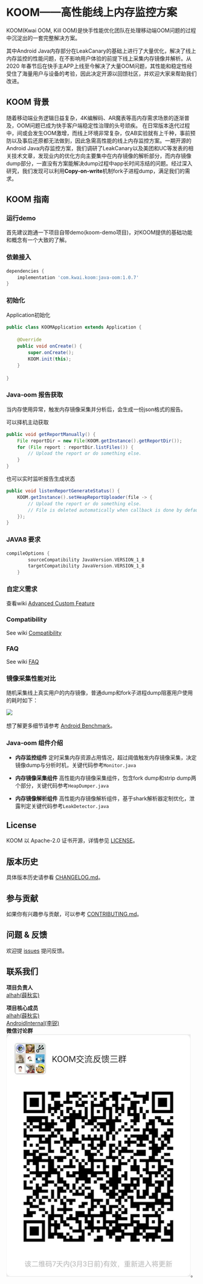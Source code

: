 # KOOM——高性能线上内存监控方案
KOOM(Kwai OOM, Kill OOM)是快手性能优化团队在处理移动端OOM问题的过程中沉淀出的一套完整解决方案。

其中Android Java内存部分在LeakCanary的基础上进行了大量优化，解决了线上内存监控的性能问题，在不影响用户体验的前提下线上采集内存镜像并解析。从 2020 年春节后在快手主APP上线至今解决了大量OOM问题，其性能和稳定性经受住了海量用户与设备的考验，因此决定开源以回馈社区，并欢迎大家来帮助我们改进。

## KOOM 背景
随着移动端业务逻辑日益复杂，4K编解码、AR魔表等高内存需求场景的逐渐普及，OOM问题已成为快手客户端稳定性治理的头号顽疾。  在日常版本迭代过程中，间或会发生OOM激增，而线上环境非常复杂，仅AB实验就有上千种，事前预防以及事后还原都无法做到，因此急需高性能的线上内存监控方案。一期开源的Android Java内存监控方案，我们调研了LeakCanary以及美团和UC等发表的相关技术文章，发现业内的优化方向主要集中在内存镜像的解析部分，而内存镜像dump部分，一直没有方案能解决dump过程中app长时间冻结的问题。经过深入研究，我们发现可以利用**Copy-on-write**机制fork子进程dump，满足我们的需求。


## KOOM 指南

### 运行demo

首先建议跑通一下项目自带demo(koom-demo项目)，对KOOM提供的基础功能和概念有一个大致的了解。

### 依赖接入

```gradle
dependencies {
    implementation 'com.kwai.koom:java-oom:1.0.7'
}
```

### 初始化
Application初始化

```Java
public class KOOMApplication extends Application {

    @Override
    public void onCreate() {
        super.onCreate();
        KOOM.init(this);
    }

}
```

### Java-oom 报告获取
当内存使用异常，触发内存镜像采集并分析后，会生成一份json格式的报告。

可以择机主动获取
```Java
public void getReportManually() {
    File reportDir = new File(KOOM.getInstance().getReportDir());
    for (File report : reportDir.listFiles()) {
        // Upload the report or do something else.
    }
}
```

也可以实时监听报告生成状态
```Java
public void listenReportGenerateStatus() {
    KOOM.getInstance().setHeapReportUploader(file -> {
        // Upload the report or do something else.
        // File is deleted automatically when callback is done by default.
    });
}
```

### JAVA8 要求
```gradle
compileOptions {
        sourceCompatibility JavaVersion.VERSION_1_8
        targetCompatibility JavaVersion.VERSION_1_8
    }
```

### 自定义需求

查看wiki [Advanced Custom Feature](https://github.com/KwaiAppTeam/KOOM/wiki/Advanced-Custom-Feature)

### Compatibility

See wiki [Compatibility](https://github.com/KwaiAppTeam/KOOM/wiki/Compatibility)

### FAQ

See wiki [FAQ](https://github.com/KwaiAppTeam/KOOM/wiki/FAQ)

### 镜像采集性能对比
随机采集线上真实用户的内存镜像，普通dump和fork子进程dump阻塞用户使用的耗时如下：

<img src="https://github.com/KwaiAppTeam/KOOM/wiki/images/android_benchmark_cn.png" width="500">

想了解更多细节请参考 [Android Benchmark](https://github.com/KwaiAppTeam/KOOM/wiki/android_benchmark_cn)。

### Java-oom 组件介绍
* **内存监控组件**
定时采集内存资源占用情况，超过阈值触发内存镜像采集，决定镜像dump与分析时机，关键代码参考`Monitor.java`

* **内存镜像采集组件**
高性能内存镜像采集组件，包含fork dump和strip dump两个部分，关键代码参考`HeapDumper.java`

* **内存镜像解析组件**
高性能内存镜像解析组件，基于shark解析器定制优化，泄露判定关键代码参考`LeakDetector.java`

## License

KOOM 以 Apache-2.0 证书开源，详情参见 [LICENSE](./LICENSE)。

## 版本历史
具体版本历史请参看 [CHANGELOG.md](./CHANGELOG.md)。

## 参与贡献
如果你有兴趣参与贡献，可以参考 [CONTRIBUTING.md](./CONTRIBUTING.md)。


## 问题 & 反馈
欢迎提 [issues](https://github.com/KwaiAppTeam/KOOM/issues) 提问反馈。

## 联系我们

**项目负责人**<br>
[alhah(薛秋实)](https://github.com/alhah)<br>

**项目核心成员**<br>
[alhah(薛秋实)](https://github.com/alhah) <br>[AndroidInternal(李锐)](https://github.com/AndroidInternal)<br>
**微信讨论群**
<img src=./doc/images/wechat8.png/>。
